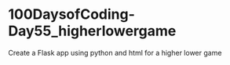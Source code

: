 # 100DaysofCoding-Day55_higherlowergame
Create a Flask app using python and html for a higher lower game
